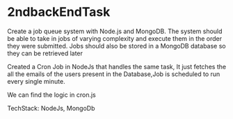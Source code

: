 # 2ndbackEndTask
Create a job queue system with Node.js and MongoDB. The system should be able to take in jobs 
of varying complexity and execute them in the order they were submitted. Jobs should also be stored in a MongoDB database so they can be retrieved later


Created  a Cron Job in NodeJs that handles the same task, It just fetches the all the emails of the users present in the Database,Job is scheduled to run every
single minute.

We can find the logic in cron.js 

TechStack: NodeJs, MongoDb
